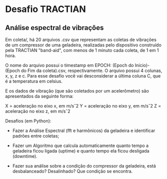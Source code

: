 # Desafio TRACTIAN
## Análise espectral de vibrações

Em coleta/, há 20 arquivos .csv que representam as coletas de vibrações de um compressor de uma geladeira, realizadas pelo dispositivo construído pela TRACTIAN "band-aid", com menos de 1 minuto cada coleta, de 1 em 1 hora.

O nome do arquivo possui o timestamp em EPOCH: (Epoch do Início)-(Epoch do Fim da coleta).csv, respectivamente. O arquivo possui 4 colunas, x, y, z e c. Para esse desafio você vai desconsiderar a última coluna C, que é a temperatura em celsius.

E os dados de vibração (que são coletados por um acelerômetro) são apresentados da seguinte forma:

X = aceleração no eixo x, em m/sˆ2
Y = aceleração no eixo y, em m/sˆ2
Z = aceleração no eixo z, em m/sˆ2


Desafios (em Python):

* Fazer a Análise Espectral (fft e harmônicos) da geladeira e identificar padrões entre coletas;

* Fazer um Algoritmo que calcula automaticamente quanto tempo a geladeira ficou ligada (uptime) e quanto tempo ela ficou desligada (downtime).

* Fazer sua análise sobre a condição do compressor da geladeira, está desbalanceado? Desalinhado? Que condição se encontra.